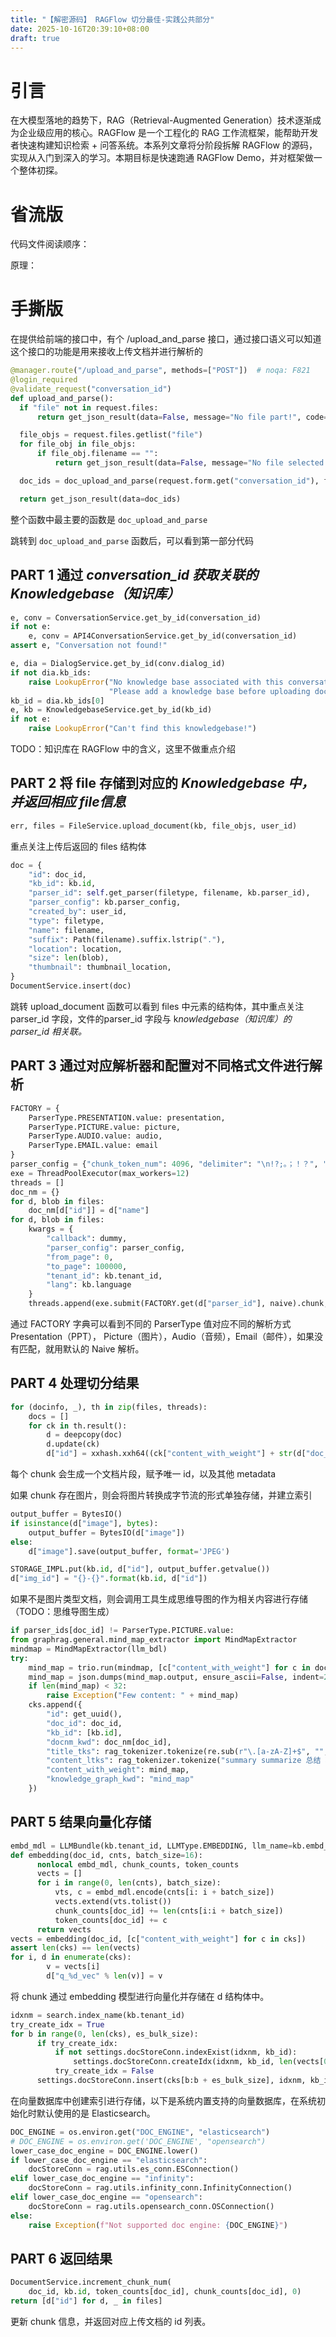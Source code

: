 ```yaml
---
title: "【解密源码】 RAGFlow 切分最佳-实践公共部分"
date: 2025-10-16T20:39:10+08:00
draft: true
---
```


# 引言

在大模型落地的趋势下，RAG（Retrieval-Augmented Generation）技术逐渐成为企业级应用的核心。RAGFlow 是一个工程化的 RAG 工作流框架，能帮助开发者快速构建知识检索 + 问答系统。本系列文章将分阶段拆解 RAGFlow 的源码，实现从入门到深入的学习。本期目标是快速跑通 RAGFlow Demo，并对框架做一个整体初探。

# 省流版

代码文件阅读顺序：

原理：

# 手撕版

在提供给前端的接口中，有个 /upload_and_parse 接口，通过接口语义可以知道这个接口的功能是用来接收上传文档并进行解析的

```python
@manager.route("/upload_and_parse", methods=["POST"])  # noqa: F821
@login_required
@validate_request("conversation_id")
def upload_and_parse():
  if "file" not in request.files:
      return get_json_result(data=False, message="No file part!", code=settings.RetCode.ARGUMENT_ERROR)

  file_objs = request.files.getlist("file")
  for file_obj in file_objs:
      if file_obj.filename == "":
          return get_json_result(data=False, message="No file selected!", code=settings.RetCode.ARGUMENT_ERROR)

  doc_ids = doc_upload_and_parse(request.form.get("conversation_id"), file_objs, current_user.id)

  return get_json_result(data=doc_ids)
```

整个函数中最主要的函数是 `doc_upload_and_parse`

跳转到 `doc_upload_and_parse` 函数后，可以看到第一部分代码

## PART 1 通过 *conversation_id 获取关联的 Knowledgebase（知识库）*

```python
e, conv = ConversationService.get_by_id(conversation_id)
if not e:
    e, conv = API4ConversationService.get_by_id(conversation_id)
assert e, "Conversation not found!"

e, dia = DialogService.get_by_id(conv.dialog_id)
if not dia.kb_ids:
    raise LookupError("No knowledge base associated with this conversation. "
                      "Please add a knowledge base before uploading documents")
kb_id = dia.kb_ids[0]
e, kb = KnowledgebaseService.get_by_id(kb_id)
if not e:
    raise LookupError("Can't find this knowledgebase!")

```

TODO：知识库在 RAGFlow 中的含义，这里不做重点介绍

## PART 2 将 file 存储到对应的 *Knowledgebase 中，并返回相应 file信息*

```python
err, files = FileService.upload_document(kb, file_objs, user_id)
```

重点关注上传后返回的 files 结构体

```python
doc = {
    "id": doc_id,
    "kb_id": kb.id,
    "parser_id": self.get_parser(filetype, filename, kb.parser_id),
    "parser_config": kb.parser_config,
    "created_by": user_id,
    "type": filetype,
    "name": filename,
    "suffix": Path(filename).suffix.lstrip("."),
    "location": location,
    "size": len(blob),
    "thumbnail": thumbnail_location,
}
DocumentService.insert(doc)
```

跳转 upload_document 函数可以看到 files 中元素的结构体，其中重点关注 parser_id 字段，文件的parser_id 字段与 k*nowledgebase（知识库）的 parser_id 相关联。*

## PART 3 通过对应解析器和配置对不同格式文件进行解析

```python
FACTORY = {
    ParserType.PRESENTATION.value: presentation,
    ParserType.PICTURE.value: picture,
    ParserType.AUDIO.value: audio,
    ParserType.EMAIL.value: email
}
parser_config = {"chunk_token_num": 4096, "delimiter": "\n!?;。；！？", "layout_recognize": "Plain Text"}
exe = ThreadPoolExecutor(max_workers=12)
threads = []
doc_nm = {}
for d, blob in files:
    doc_nm[d["id"]] = d["name"]
for d, blob in files:
    kwargs = {
        "callback": dummy,
        "parser_config": parser_config,
        "from_page": 0,
        "to_page": 100000,
        "tenant_id": kb.tenant_id,
        "lang": kb.language
    }
    threads.append(exe.submit(FACTORY.get(d["parser_id"], naive).chunk, d["name"], blob, **kwargs))
```

通过 FACTORY 字典可以看到不同的 ParserType 值对应不同的解析方式 Presentation（PPT）， Picture（图片），Audio（音频），Email（邮件），如果没有匹配，就用默认的 Naive 解析。

## PART 4 处理切分结果

```python
for (docinfo, _), th in zip(files, threads):
    docs = []
    for ck in th.result():
        d = deepcopy(doc)
        d.update(ck)
        d["id"] = xxhash.xxh64((ck["content_with_weight"] + str(d["doc_id"])).encode("utf-8")).hexdigest()
```

每个 chunk 会生成一个文档片段，赋予唯一 id，以及其他 metadata

如果 chunk 存在图片，则会将图片转换成字节流的形式单独存储，并建立索引

```python
output_buffer = BytesIO()
if isinstance(d["image"], bytes):
    output_buffer = BytesIO(d["image"])
else:
    d["image"].save(output_buffer, format='JPEG')

STORAGE_IMPL.put(kb.id, d["id"], output_buffer.getvalue())
d["img_id"] = "{}-{}".format(kb.id, d["id"])
```

如果不是图片类型文档，则会调用工具生成思维导图的作为相关内容进行存储（TODO：思维导图生成）

```python
if parser_ids[doc_id] != ParserType.PICTURE.value:
from graphrag.general.mind_map_extractor import MindMapExtractor
mindmap = MindMapExtractor(llm_bdl)
try:
    mind_map = trio.run(mindmap, [c["content_with_weight"] for c in docs if c["doc_id"] == doc_id])
    mind_map = json.dumps(mind_map.output, ensure_ascii=False, indent=2)
    if len(mind_map) < 32:
        raise Exception("Few content: " + mind_map)
    cks.append({
        "id": get_uuid(),
        "doc_id": doc_id,
        "kb_id": [kb.id],
        "docnm_kwd": doc_nm[doc_id],
        "title_tks": rag_tokenizer.tokenize(re.sub(r"\.[a-zA-Z]+$", "", doc_nm[doc_id])),
        "content_ltks": rag_tokenizer.tokenize("summary summarize 总结 概况 file 文件 概括"),
        "content_with_weight": mind_map,
        "knowledge_graph_kwd": "mind_map"
    })
```

## PART 5 结果向量化存储

```python
embd_mdl = LLMBundle(kb.tenant_id, LLMType.EMBEDDING, llm_name=kb.embd_id, lang=kb.language)
def embedding(doc_id, cnts, batch_size=16):
	  nonlocal embd_mdl, chunk_counts, token_counts
	  vects = []
	  for i in range(0, len(cnts), batch_size):
	      vts, c = embd_mdl.encode(cnts[i: i + batch_size])
	      vects.extend(vts.tolist())
	      chunk_counts[doc_id] += len(cnts[i:i + batch_size])
	      token_counts[doc_id] += c
	  return vects
vects = embedding(doc_id, [c["content_with_weight"] for c in cks])
assert len(cks) == len(vects)
for i, d in enumerate(cks):
		v = vects[i]
		d["q_%d_vec" % len(v)] = v
```

将 chunk 通过 embedding 模型进行向量化并存储在 d 结构体中。

```python
idxnm = search.index_name(kb.tenant_id)
try_create_idx = True
for b in range(0, len(cks), es_bulk_size):
	  if try_create_idx:
	      if not settings.docStoreConn.indexExist(idxnm, kb_id):
	          settings.docStoreConn.createIdx(idxnm, kb_id, len(vects[0]))
	      try_create_idx = False
	  settings.docStoreConn.insert(cks[b:b + es_bulk_size], idxnm, kb_id)
```

在向量数据库中创建索引进行存储，以下是系统内置支持的向量数据库，在系统初始化时默认使用的是 Elasticsearch。

```python
DOC_ENGINE = os.environ.get("DOC_ENGINE", "elasticsearch")
# DOC_ENGINE = os.environ.get('DOC_ENGINE', "opensearch")
lower_case_doc_engine = DOC_ENGINE.lower()
if lower_case_doc_engine == "elasticsearch":
    docStoreConn = rag.utils.es_conn.ESConnection()
elif lower_case_doc_engine == "infinity":
    docStoreConn = rag.utils.infinity_conn.InfinityConnection()
elif lower_case_doc_engine == "opensearch":
    docStoreConn = rag.utils.opensearch_conn.OSConnection()
else:
    raise Exception(f"Not supported doc engine: {DOC_ENGINE}")
```

## PART 6 返回结果

```python
DocumentService.increment_chunk_num(
    doc_id, kb.id, token_counts[doc_id], chunk_counts[doc_id], 0)
return [d["id"] for d, _ in files]
```

更新 chunk 信息，并返回对应上传文档的 id 列表。

